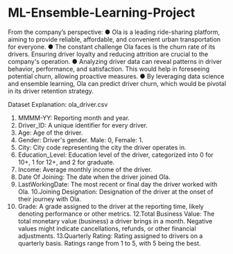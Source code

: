 # ML-Ensemble-Learning-Project
From the company’s perspective:
● Ola is a leading ride-sharing platform, aiming to provide reliable, affordable, and
convenient urban transportation for everyone.
● The constant challenge Ola faces is the churn rate of its drivers. Ensuring driver
loyalty and reducing attrition are crucial to the company's operation.
● Analyzing driver data can reveal patterns in driver behavior, performance, and
satisfaction. This would help in foreseeing potential churn, allowing proactive
measures.
● By leveraging data science and ensemble learning, Ola can predict driver churn,
which would be pivotal in its driver retention strategy.

Dataset Explanation: ola_driver.csv
1. MMMM-YY: Reporting month and year.
2. Driver_ID: A unique identifier for every driver.
3. Age: Age of the driver.
4. Gender: Driver's gender. Male: 0, Female: 1.
5. City: City code representing the city the driver operates in.
6. Education_Level: Education level of the driver, categorized into 0 for 10+, 1 for
12+, and 2 for graduate.
7. Income: Average monthly income of the driver.
8. Date Of Joining: The date when the driver joined Ola.
9. LastWorkingDate: The most recent or final day the driver worked with Ola.
10.Joining Designation: Designation of the driver at the onset of their journey with
Ola.
11. Grade: A grade assigned to the driver at the reporting time, likely denoting
performance or other metrics.
12.Total Business Value: The total monetary value (business) a driver brings in a
month. Negative values might indicate cancellations, refunds, or other financial
adjustments.
13.Quarterly Rating: Rating assigned to drivers on a quarterly basis. Ratings range
from 1 to 5, with 5 being the best.
